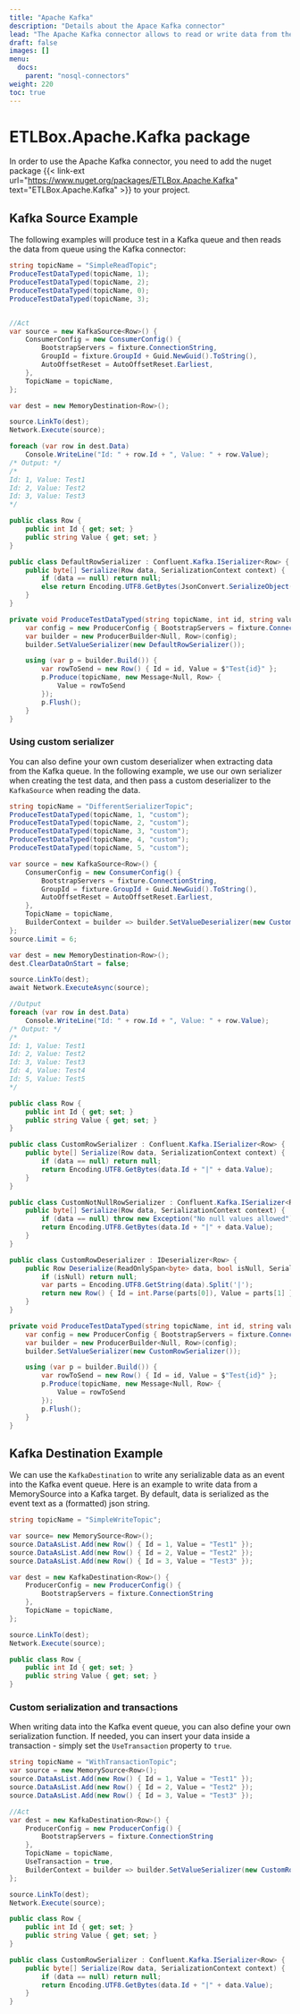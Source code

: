 ```yaml
---
title: "Apache Kafka"
description: "Details about the Apace Kafka connector"
lead: "The Apache Kafka connector allows to read or write data from the Kafka event queue."
draft: false
images: []
menu:
  docs:
    parent: "nosql-connectors"
weight: 220
toc: true
---
```


# ETLBox.Apache.Kafka package

In order to use the Apache Kafka connector, you need to add the nuget package {{< link-ext url="https://www.nuget.org/packages/ETLBox.Apache.Kafka" text="ETLBox.Apache.Kafka" >}} to your project.

## Kafka Source Example

The following examples will produce test in a Kafka queue and then reads the data from queue using the Kafka connector:

```C#
string topicName = "SimpleReadTopic";
ProduceTestDataTyped(topicName, 1);
ProduceTestDataTyped(topicName, 2);
ProduceTestDataTyped(topicName, 0);
ProduceTestDataTyped(topicName, 3);


//Act
var source = new KafkaSource<Row>() {
    ConsumerConfig = new ConsumerConfig() {
        BootstrapServers = fixture.ConnectionString,
        GroupId = fixture.GroupId + Guid.NewGuid().ToString(),
        AutoOffsetReset = AutoOffsetReset.Earliest,
    },
    TopicName = topicName,
};

var dest = new MemoryDestination<Row>();

source.LinkTo(dest);
Network.Execute(source);

foreach (var row in dest.Data)
    Console.WriteLine("Id: " + row.Id + ", Value: " + row.Value);
/* Output: */
/*
Id: 1, Value: Test1
Id: 2, Value: Test2
Id: 3, Value: Test3
*/

public class Row {
    public int Id { get; set; }
    public string Value { get; set; }
}

public class DefaultRowSerializer : Confluent.Kafka.ISerializer<Row> {
    public byte[] Serialize(Row data, SerializationContext context) {
        if (data == null) return null;
        else return Encoding.UTF8.GetBytes(JsonConvert.SerializeObject(data));
    }
}

private void ProduceTestDataTyped(string topicName, int id, string valueSerializer = "default") {
    var config = new ProducerConfig { BootstrapServers = fixture.ConnectionString };
    var builder = new ProducerBuilder<Null, Row>(config);
    builder.SetValueSerializer(new DefaultRowSerializer());

    using (var p = builder.Build()) {
        var rowToSend = new Row() { Id = id, Value = $"Test{id}" };
        p.Produce(topicName, new Message<Null, Row> {
            Value = rowToSend
        });
        p.Flush();
    }
}
```

### Using custom serializer

You can also define your own custom deserializer when extracting data from the Kafka queue. In the following example, we use our own serializer when creating the test data, and then pass a custom deserializer to the `KafkaSource` when reading the data.

```C#
string topicName = "DifferentSerializerTopic";
ProduceTestDataTyped(topicName, 1, "custom");
ProduceTestDataTyped(topicName, 2, "custom");
ProduceTestDataTyped(topicName, 3, "custom");
ProduceTestDataTyped(topicName, 4, "custom");
ProduceTestDataTyped(topicName, 5, "custom");

var source = new KafkaSource<Row>() {
    ConsumerConfig = new ConsumerConfig() {
        BootstrapServers = fixture.ConnectionString,
        GroupId = fixture.GroupId + Guid.NewGuid().ToString(),
        AutoOffsetReset = AutoOffsetReset.Earliest,
    },
    TopicName = topicName,
    BuilderContext = builder => builder.SetValueDeserializer(new CustomRowDeserializer())
};
source.Limit = 6;

var dest = new MemoryDestination<Row>();
dest.ClearDataOnStart = false;

source.LinkTo(dest);
await Network.ExecuteAsync(source);

//Output
foreach (var row in dest.Data)
    Console.WriteLine("Id: " + row.Id + ", Value: " + row.Value);
/* Output: */
/*
Id: 1, Value: Test1
Id: 2, Value: Test2
Id: 3, Value: Test3
Id: 4, Value: Test4
Id: 5, Value: Test5
*/

public class Row {
    public int Id { get; set; }
    public string Value { get; set; }
}

public class CustomRowSerializer : Confluent.Kafka.ISerializer<Row> {
    public byte[] Serialize(Row data, SerializationContext context) {
        if (data == null) return null;
        return Encoding.UTF8.GetBytes(data.Id + "|" + data.Value);
    }
}

public class CustomNotNullRowSerializer : Confluent.Kafka.ISerializer<Row> {
    public byte[] Serialize(Row data, SerializationContext context) {
        if (data == null) throw new Exception("No null values allowed");
        return Encoding.UTF8.GetBytes(data.Id + "|" + data.Value);
    }
}

public class CustomRowDeserializer : IDeserializer<Row> {
    public Row Deserialize(ReadOnlySpan<byte> data, bool isNull, SerializationContext context) {
        if (isNull) return null;
        var parts = Encoding.UTF8.GetString(data).Split('|');
        return new Row() { Id = int.Parse(parts[0]), Value = parts[1] };
    }
}

private void ProduceTestDataTyped(string topicName, int id, string valueSerializer = "default") {
    var config = new ProducerConfig { BootstrapServers = fixture.ConnectionString };
    var builder = new ProducerBuilder<Null, Row>(config);
    builder.SetValueSerializer(new CustomRowSerializer());

    using (var p = builder.Build()) {
        var rowToSend = new Row() { Id = id, Value = $"Test{id}" };
        p.Produce(topicName, new Message<Null, Row> {
            Value = rowToSend
        });
        p.Flush();
    }
}
```

## Kafka Destination Example

We can use the `KafkaDestination` to write any serializable data as an event into the Kafka event queue. Here is an example to write data from a MemorySource into a Kafka target. By default, data is serialized as the event text as a (formatted) json string.

```C#
string topicName = "SimpleWriteTopic";

var source= new MemorySource<Row>();
source.DataAsList.Add(new Row() { Id = 1, Value = "Test1" });
source.DataAsList.Add(new Row() { Id = 2, Value = "Test2" });
source.DataAsList.Add(new Row() { Id = 3, Value = "Test3" });

var dest = new KafkaDestination<Row>() {
    ProducerConfig = new ProducerConfig() {
        BootstrapServers = fixture.ConnectionString
    },
    TopicName = topicName,
};

source.LinkTo(dest);
Network.Execute(source);

public class Row {
    public int Id { get; set; }
    public string Value { get; set; }
}
```

### Custom serialization and transactions

When writing data into the Kafka event queue, you can also define your own serialization function. If needed, you can insert your data inside a transaction - simply set the `UseTransaction` property to `true`.

```C#
string topicName = "WithTransactionTopic";
var source = new MemorySource<Row>();
source.DataAsList.Add(new Row() { Id = 1, Value = "Test1" });
source.DataAsList.Add(new Row() { Id = 2, Value = "Test2" });
source.DataAsList.Add(new Row() { Id = 3, Value = "Test3" });

//Act
var dest = new KafkaDestination<Row>() {
    ProducerConfig = new ProducerConfig() {
        BootstrapServers = fixture.ConnectionString
    },
    TopicName = topicName,
    UseTransaction = true,
    BuilderContext = builder => builder.SetValueSerializer(new CustomRowSerializer())
};

source.LinkTo(dest);
Network.Execute(source);

public class Row {
    public int Id { get; set; }
    public string Value { get; set; }
}

public class CustomRowSerializer : Confluent.Kafka.ISerializer<Row> {
    public byte[] Serialize(Row data, SerializationContext context) {
        if (data == null) return null;
        return Encoding.UTF8.GetBytes(data.Id + "|" + data.Value);
    }
}
```
